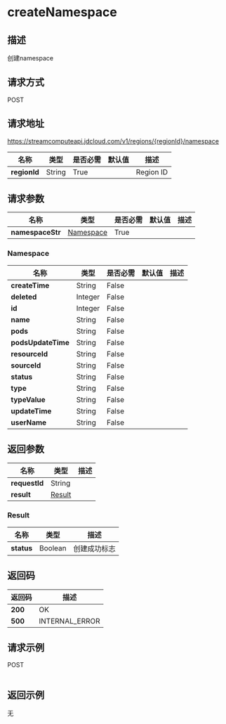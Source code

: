 # createNamespace


## 描述
创建namespace

## 请求方式
POST

## 请求地址
https://streamcomputeapi.jdcloud.com/v1/regions/{regionId}/namespace

|名称|类型|是否必需|默认值|描述|
|---|---|---|---|---|
|**regionId**|String|True||Region ID|

## 请求参数
|名称|类型|是否必需|默认值|描述|
|---|---|---|---|---|
|**namespaceStr**|[Namespace](##Namespace)|True|||

### <a name="Namespace">Namespace</a>
|名称|类型|是否必需|默认值|描述|
|---|---|---|---|---|
|**createTime**|String|False|||
|**deleted**|Integer|False|||
|**id**|Integer|False|||
|**name**|String|False|||
|**pods**|String|False|||
|**podsUpdateTime**|String|False|||
|**resourceId**|String|False|||
|**sourceId**|String|False|||
|**status**|String|False|||
|**type**|String|False|||
|**typeValue**|String|False|||
|**updateTime**|String|False|||
|**userName**|String|False|||

## 返回参数
|名称|类型|描述|
|---|---|---|
|**requestId**|String||
|**result**|[Result](##Result)||


### <a name="Result">Result</a>
|名称|类型|描述|
|---|---|---|
|**status**|Boolean|创建成功标志|

## 返回码
|返回码|描述|
|---|---|
|**200**|OK|
|**500**|INTERNAL_ERROR|

## 请求示例
POST
```

```

## 返回示例
无
